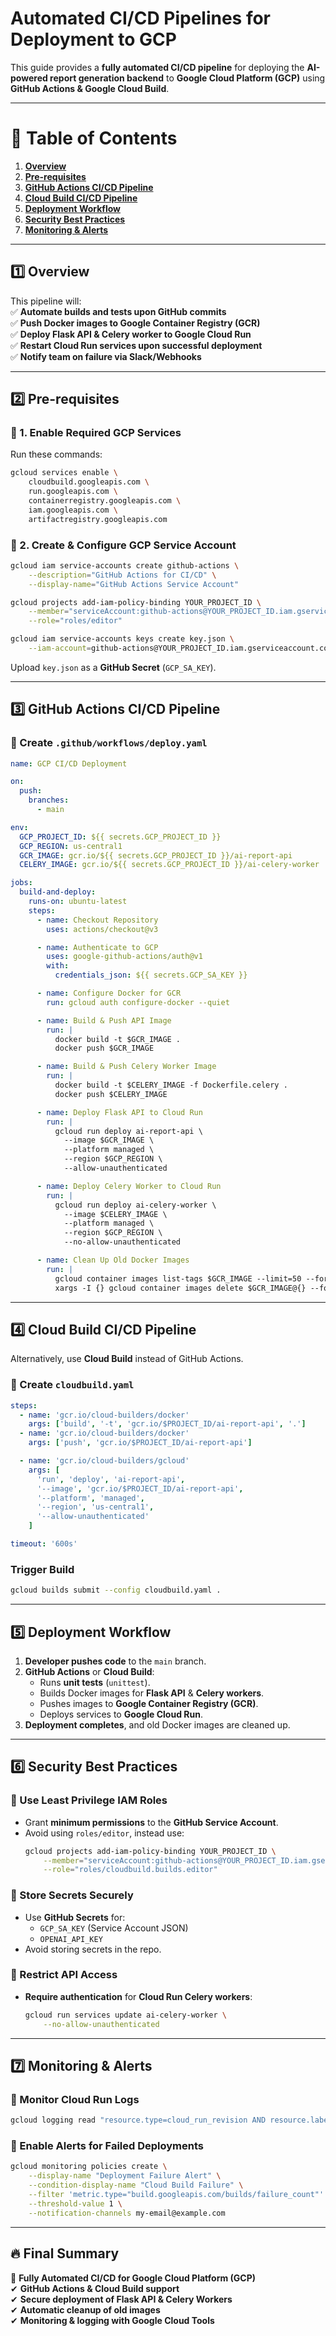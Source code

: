 # **Automated CI/CD Pipelines for Deployment to GCP**  
This guide provides a **fully automated CI/CD pipeline** for deploying the **AI-powered report generation backend** to **Google Cloud Platform (GCP)** using **GitHub Actions & Google Cloud Build**.

---

# **📌 Table of Contents**
1. **[Overview](#overview)**
2. **[Pre-requisites](#pre-requisites)**
3. **[GitHub Actions CI/CD Pipeline](#github-actions-ci/cd-pipeline)**
4. **[Cloud Build CI/CD Pipeline](#cloud-build-ci/cd-pipeline)**
5. **[Deployment Workflow](#deployment-workflow)**
6. **[Security Best Practices](#security-best-practices)**
7. **[Monitoring & Alerts](#monitoring--alerts)**

---

## **1️⃣ Overview**
This pipeline will:  
✅ **Automate builds and tests upon GitHub commits**  
✅ **Push Docker images to Google Container Registry (GCR)**  
✅ **Deploy Flask API & Celery worker to Google Cloud Run**  
✅ **Restart Cloud Run services upon successful deployment**  
✅ **Notify team on failure via Slack/Webhooks**

---

## **2️⃣ Pre-requisites**
### **🔹 1. Enable Required GCP Services**
Run these commands:
```bash
gcloud services enable \
    cloudbuild.googleapis.com \
    run.googleapis.com \
    containerregistry.googleapis.com \
    iam.googleapis.com \
    artifactregistry.googleapis.com
```

### **🔹 2. Create & Configure GCP Service Account**
```bash
gcloud iam service-accounts create github-actions \
    --description="GitHub Actions for CI/CD" \
    --display-name="GitHub Actions Service Account"

gcloud projects add-iam-policy-binding YOUR_PROJECT_ID \
    --member="serviceAccount:github-actions@YOUR_PROJECT_ID.iam.gserviceaccount.com" \
    --role="roles/editor"

gcloud iam service-accounts keys create key.json \
    --iam-account=github-actions@YOUR_PROJECT_ID.iam.gserviceaccount.com
```
Upload `key.json` as a **GitHub Secret** (`GCP_SA_KEY`).

---

## **3️⃣ GitHub Actions CI/CD Pipeline**
### **📂 Create `.github/workflows/deploy.yaml`**
```yaml
name: GCP CI/CD Deployment

on:
  push:
    branches:
      - main

env:
  GCP_PROJECT_ID: ${{ secrets.GCP_PROJECT_ID }}
  GCP_REGION: us-central1
  GCR_IMAGE: gcr.io/${{ secrets.GCP_PROJECT_ID }}/ai-report-api
  CELERY_IMAGE: gcr.io/${{ secrets.GCP_PROJECT_ID }}/ai-celery-worker

jobs:
  build-and-deploy:
    runs-on: ubuntu-latest
    steps:
      - name: Checkout Repository
        uses: actions/checkout@v3

      - name: Authenticate to GCP
        uses: google-github-actions/auth@v1
        with:
          credentials_json: ${{ secrets.GCP_SA_KEY }}

      - name: Configure Docker for GCR
        run: gcloud auth configure-docker --quiet

      - name: Build & Push API Image
        run: |
          docker build -t $GCR_IMAGE .
          docker push $GCR_IMAGE

      - name: Build & Push Celery Worker Image
        run: |
          docker build -t $CELERY_IMAGE -f Dockerfile.celery .
          docker push $CELERY_IMAGE

      - name: Deploy Flask API to Cloud Run
        run: |
          gcloud run deploy ai-report-api \
            --image $GCR_IMAGE \
            --platform managed \
            --region $GCP_REGION \
            --allow-unauthenticated

      - name: Deploy Celery Worker to Cloud Run
        run: |
          gcloud run deploy ai-celery-worker \
            --image $CELERY_IMAGE \
            --platform managed \
            --region $GCP_REGION \
            --no-allow-unauthenticated

      - name: Clean Up Old Docker Images
        run: |
          gcloud container images list-tags $GCR_IMAGE --limit=50 --format="get(digest)" | tail -n +5 | \
          xargs -I {} gcloud container images delete $GCR_IMAGE@{} --force-delete-tags --quiet
```
---

## **4️⃣ Cloud Build CI/CD Pipeline**
Alternatively, use **Cloud Build** instead of GitHub Actions.

### **📂 Create `cloudbuild.yaml`**
```yaml
steps:
  - name: 'gcr.io/cloud-builders/docker'
    args: ['build', '-t', 'gcr.io/$PROJECT_ID/ai-report-api', '.']
  - name: 'gcr.io/cloud-builders/docker'
    args: ['push', 'gcr.io/$PROJECT_ID/ai-report-api']

  - name: 'gcr.io/cloud-builders/gcloud'
    args: [
      'run', 'deploy', 'ai-report-api',
      '--image', 'gcr.io/$PROJECT_ID/ai-report-api',
      '--platform', 'managed',
      '--region', 'us-central1',
      '--allow-unauthenticated'
    ]

timeout: '600s'
```
### **Trigger Build**
```bash
gcloud builds submit --config cloudbuild.yaml .
```
---

## **5️⃣ Deployment Workflow**
1. **Developer pushes code** to the `main` branch.
2. **GitHub Actions** or **Cloud Build**:
   - Runs **unit tests** (`unittest`).
   - Builds Docker images for **Flask API** & **Celery workers**.
   - Pushes images to **Google Container Registry (GCR)**.
   - Deploys services to **Google Cloud Run**.
3. **Deployment completes**, and old Docker images are cleaned up.

---

## **6️⃣ Security Best Practices**
### **🔹 Use Least Privilege IAM Roles**
- Grant **minimum permissions** to the **GitHub Service Account**.
- Avoid using `roles/editor`, instead use:
  ```bash
  gcloud projects add-iam-policy-binding YOUR_PROJECT_ID \
      --member="serviceAccount:github-actions@YOUR_PROJECT_ID.iam.gserviceaccount.com" \
      --role="roles/cloudbuild.builds.editor"
  ```

### **🔹 Store Secrets Securely**
- Use **GitHub Secrets** for:
  - `GCP_SA_KEY` (Service Account JSON)
  - `OPENAI_API_KEY`
- Avoid storing secrets in the repo.

### **🔹 Restrict API Access**
- **Require authentication** for **Cloud Run Celery workers**:
  ```bash
  gcloud run services update ai-celery-worker \
      --no-allow-unauthenticated
  ```

---

## **7️⃣ Monitoring & Alerts**
### **🔹 Monitor Cloud Run Logs**
```bash
gcloud logging read "resource.type=cloud_run_revision AND resource.labels.service_name=ai-report-api" --limit 50
```

### **🔹 Enable Alerts for Failed Deployments**
```bash
gcloud monitoring policies create \
    --display-name "Deployment Failure Alert" \
    --condition-display-name "Cloud Build Failure" \
    --filter 'metric.type="build.googleapis.com/builds/failure_count"' \
    --threshold-value 1 \
    --notification-channels my-email@example.com
```

---

## **🔥 Final Summary**
🚀 **Fully Automated CI/CD for Google Cloud Platform (GCP)**  
✔ **GitHub Actions & Cloud Build support**  
✔ **Secure deployment of Flask API & Celery Workers**  
✔ **Automatic cleanup of old images**  
✔ **Monitoring & logging with Google Cloud Tools**  